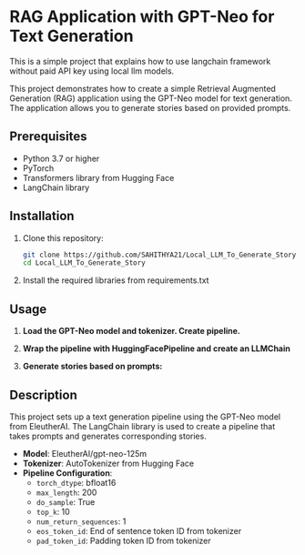 # RAG Application with GPT-Neo for Text Generation

This is a simple project that explains how to use langchain framework without paid API key using local llm models. 

This project demonstrates how to create a simple Retrieval Augmented Generation (RAG) application using the GPT-Neo model for text generation. The application allows you to generate stories based on provided prompts.

## Prerequisites

- Python 3.7 or higher
- PyTorch
- Transformers library from Hugging Face
- LangChain library

## Installation

1. Clone this repository:
    ```bash
    git clone https://github.com/SAHITHYA21/Local_LLM_To_Generate_Story.git
    cd Local_LLM_To_Generate_Story
    ```

2. Install the required libraries from requirements.txt

## Usage

1. **Load the GPT-Neo model and tokenizer. Create pipeline.**

2. **Wrap the pipeline with HuggingFacePipeline and create an LLMChain**

3. **Generate stories based on prompts:**

## Description

This project sets up a text generation pipeline using the GPT-Neo model from EleutherAI. The LangChain library is used to create a pipeline that takes prompts and generates corresponding stories.

- **Model**: EleutherAI/gpt-neo-125m
- **Tokenizer**: AutoTokenizer from Hugging Face
- **Pipeline Configuration**:
  - `torch_dtype`: bfloat16
  - `max_length`: 200
  - `do_sample`: True
  - `top_k`: 10
  - `num_return_sequences`: 1
  - `eos_token_id`: End of sentence token ID from tokenizer
  - `pad_token_id`: Padding token ID from tokenizer


